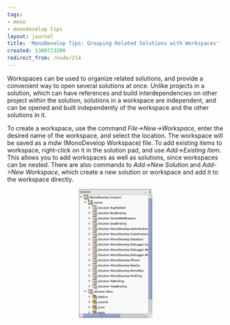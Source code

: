 ```yaml
---
tags:
- mono
- monodevelop tips
layout: journal
title: 'MonoDevelop Tips: Grouping Related Solutions with Workspaces'
created: 1300723200
redirect_from: /node/214
---
```

Workspaces can be used to organize related solutions, and provide a convenient way to open several solutions at once. Unlike projects in a solution, which can have references and build interdependencies on other project within the solution, solutions in a workspace are independent, and can be opened and built independently of the workspace and the other solutions in it.<!--break-->

To create a workspace, use the command <em>File->New->Workspace</em>, enter the desired name of the workspace, and select the location. The workspace will be saved as a <em>mdw</em> (MonoDevelop Workspace) file. To add existing items to workspace, right-click on it in the solution pad, and use <em>Add->Existing Item</em>. This allows you to add workspaces as well as solutions, since workspaces can be nested. There are also commands to <em>Add->New Solution</em> and <em>Add->New Workspace</em>, which create a new solution or workspace and add it to the workspace directly.

<a href="/files/images/md-tips/workspaces-monodevelop.png" rel="lightbox[md_tips_workspaces]" title="A workspace with a child workspace and child solutions"><img src="/files/images/md-tips/t/workspaces-monodevelop.png" alt="A workspace with a child workspace and child solutions" style="max-width:98%; display:block;margin-left:auto;margin-right:auto;" /></a>
